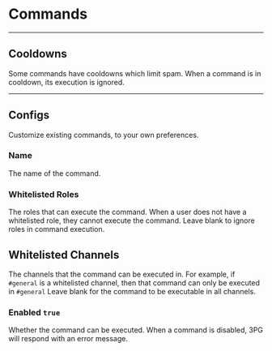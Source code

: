 # Commands

---

## Cooldowns
Some commands have cooldowns which limit spam.
When a command is in cooldown, its execution is ignored.

---

## Configs
Customize existing commands, to your own preferences.

### Name
The name of the command.

### Whitelisted Roles
The roles that can execute the command.
When a user does not have a whitelisted role, they cannot execute the command.
Leave blank to ignore roles in command execution.

## Whitelisted Channels
The channels that the command can be executed in.
For example, if `#general` is a whitelisted channel, then that command can only be executed in `#general`
Leave blank for the command to be executable in all channels.

### Enabled `true`
Whether the command can be executed.
When a command is disabled, 3PG will respond with an error message.
